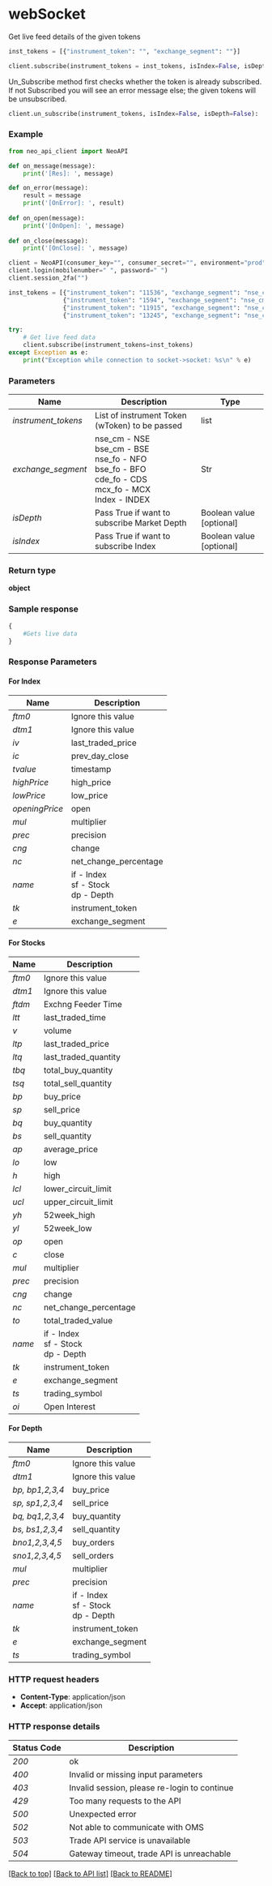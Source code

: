 # **webSocket**
Get live feed details of the given tokens
```python
inst_tokens = [{"instrument_token": "", "exchange_segment": ""}]

client.subscribe(instrument_tokens = inst_tokens, isIndex=False, isDepth=False) 
```

Un_Subscribe method first checks whether the token is already subscribed.<br/>
If not Subscribed you will see an error message else; the given tokens will be unsubscribed.
```python
client.un_subscribe(instrument_tokens, isIndex=False, isDepth=False):
```

### Example

```python
from neo_api_client import NeoAPI

def on_message(message):
    print('[Res]: ', message)

def on_error(message):
    result = message
    print('[OnError]: ', result)
    
def on_open(message):
    print('[OnOpen]: ', message)
    
def on_close(message):
    print('[OnClose]: ', message)

client = NeoAPI(consumer_key="", consumer_secret="", environment="prod", on_message=on_message, on_error=on_error, on_open=on_open, on_close=on_close)
client.login(mobilenumber=" ", password=" ")
client.session_2fa("")

inst_tokens = [{"instrument_token": "11536", "exchange_segment": "nse_cm"},
               {"instrument_token": "1594", "exchange_segment": "nse_cm"},
               {"instrument_token": "11915", "exchange_segment": "nse_cm"},
               {"instrument_token": "13245", "exchange_segment": "nse_cm"}]

try:
    # Get live feed data
    client.subscribe(instrument_tokens=inst_tokens)
except Exception as e:
    print("Exception while connection to socket->socket: %s\n" % e)

```
### Parameters

| Name                | Description                                                                         | Type                   |
|---------------------|-------------------------------------------------------------------------------------|------------------------|
| *instrument_tokens* | List of instrument Token (wToken) to be passed                                       | list                    |
| *exchange_segment*  | nse_cm - NSE<br/>bse_cm - BSE<br/>nse_fo - NFO<br/>bse_fo - BFO<br/>cde_fo - CDS<br/>mcx_fo - MCX<br/>Index -  INDEX | Str                    |
| *isDepth*           | Pass True if want to subscribe Market Depth                                                                       | Boolean value [optional]  |
| *isIndex*           | Pass True if want to subscribe Index                                                                       | Boolean value [optional]  |


### Return type

**object**

### Sample response

```python
{  
    #Gets live data 
}

```
### Response Parameters

#### For Index

| Name                | Description                                                                         |
|---------------------|-------------------------------------------------------------------------------------|
| *ftm0* | Ignore this value                                                
| *dtm1*  | Ignore this value
| *iv*           | last_traded_price
| *ic*           | prev_day_close
| *tvalue*           | timestamp
| *highPrice*           | high_price
| *lowPrice*           | low_price
| *openingPrice*           | open
| *mul*           | multiplier
| *prec*           | precision
| *cng*           | change
| *nc*           | net_change_percentage
| *name*           | if - Index <br/> sf - Stock <br/> dp - Depth
| *tk*           | instrument_token
| *e*           | exchange_segment

#### For Stocks

| Name                | Description                                                                         |
|---------------------|-------------------------------------------------------------------------------------|
| *ftm0* | Ignore this value                                                
| *dtm1*  | Ignore this value
| *ftdm*  | Exchng Feeder Time
| *ltt*  | last_traded_time
| *v*  | volume
| *ltp*           | last_traded_price
| *ltq*           | last_traded_quantity
| *tbq*           | total_buy_quantity
| *tsq*           | total_sell_quantity
| *bp*           | buy_price
| *sp*           | sell_price
| *bq*           | buy_quantity
| *bs*           | sell_quantity
| *ap*           | average_price
| *lo*           | low
| *h*           | high
| *lcl*           | lower_circuit_limit
| *ucl*           | upper_circuit_limit
| *yh*           | 52week_high
| *yl*           | 52week_low
| *op*           | open
| *c*           | close
| *mul* | multiplier
| *prec* | precision
| *cng* | change
| *nc* | net_change_percentage
| *to* | total_traded_value
| *name*           | if - Index <br/> sf - Stock <br/> dp - Depth
| *tk* | instrument_token
| *e* | exchange_segment
| *ts* | trading_symbol
| *oi* | Open Interest

#### For Depth

| Name                | Description                                                                         |
|---------------------|-------------------------------------------------------------------------------------|
| *ftm0* | Ignore this value                                                
| *dtm1*  | Ignore this value
| *bp, bp1,2,3,4* | buy_price
| *sp, sp1,2,3,4* | sell_price
| *bq, bq1,2,3,4* | buy_quantity
| *bs, bs1,2,3,4* | sell_quantity
| *bno1,2,3,4,5* | buy_orders
| *sno1,2,3,4,5* | sell_orders
| *mul* | multiplier
| *prec* | precision
| *name*           | if - Index <br/> sf - Stock <br/> dp - Depth
| *tk* | instrument_token
| *e* | exchange_segment
| *ts* | trading_symbol




### HTTP request headers

 - **Content-Type**: application/json
 - **Accept**: application/json

### HTTP response details
| Status Code | Description                                  | 
|-------------|----------------------------------------------|
| *200*       | ok                                           |
| *400*       | Invalid or missing input parameters          |
| *403*       | Invalid session, please re-login to continue |
| *429*       | Too many requests to the API                 |
| *500*       | Unexpected error                             |
| *502*       | Not able to communicate with OMS             |
| *503*       | Trade API service is unavailable             |
| *504*       | Gateway timeout, trade API is unreachable    |

[[Back to top]](#) [[Back to API list]](../README.md#documentation-for-api-endpoints)  [[Back to README]](../README.md)
